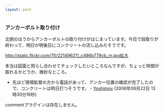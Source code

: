 ```yaml
---
layout: post
---
```

<h3>アンカーボルト取り付け</h3>
<p>北側のほうからアンカーボルトの取り付けがはじまっています。今日で段取りが終わって、明日か明後日にコンクリートの流し込みだそうです。</p>
<p><a href="http://static.flickr.com/70/221496211_c486b779cb_m.jpg">http://static.flickr.com/70/221496211_c486b779cb_m.jpg</a><a href="http://flickr.com/photos/yoshimov/221496211/">拡大</a></p>
<p>本当は図面と照らし合わせてチェックしたいところなんですが、ちょっと時間が取れるかどうか、微妙なところ。</p>
<ul>
<li>先ほど現場監督の方から電話があって、アンカー位置の確認が完了したので、コンクリートは明日打つそうです。 - <a href="/?page=Yoshimov" class="wikipage">Yoshimov</a> (2006年08月22日 13時30分16秒)</li>
</ul>
<p><span class="error">commentプラグインは存在しません。</span> </p>
